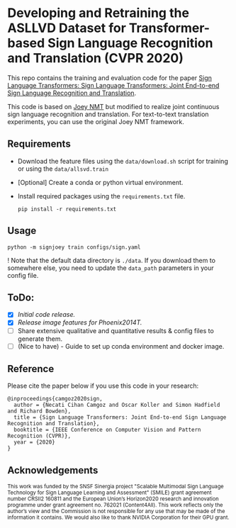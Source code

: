 # Developing and Retraining the ASLLVD Dataset for Transformer-based Sign Language Recognition and Translation (CVPR 2020)

This repo contains the training and evaluation code for the paper [Sign Language Transformers: Sign Language Transformers: Joint End-to-end Sign Language Recognition and Translation](https://www.cihancamgoz.com/pub/camgoz2020cvpr.pdf). 

This code is based on [Joey NMT](https://github.com/joeynmt/joeynmt) but modified to realize joint continuous sign language recognition and translation. For text-to-text translation experiments, you can use the original Joey NMT framework.
 
## Requirements
* Download the feature files using the `data/download.sh` script for training or using the `data/allsvd.train`

* [Optional] Create a conda or python virtual environment.

* Install required packages using the `requirements.txt` file.

    `pip install -r requirements.txt`

## Usage

  `python -m signjoey train configs/sign.yaml` 

! Note that the default data directory is `./data`. If you download them to somewhere else, you need to update the `data_path` parameters in your config file.   
## ToDo:

- [X] *Initial code release.*
- [X] *Release image features for Phoenix2014T.*
- [ ] Share extensive qualitative and quantitative results & config files to generate them.
- [ ] (Nice to have) - Guide to set up conda environment and docker image.

## Reference

Please cite the paper below if you use this code in your research:

    @inproceedings{camgoz2020sign,
      author = {Necati Cihan Camgoz and Oscar Koller and Simon Hadfield and Richard Bowden},
      title = {Sign Language Transformers: Joint End-to-end Sign Language Recognition and Translation},
      booktitle = {IEEE Conference on Computer Vision and Pattern Recognition (CVPR)},
      year = {2020}
    }

## Acknowledgements
<sub>This work was funded by the SNSF Sinergia project "Scalable Multimodal Sign Language Technology for Sign Language Learning and Assessment" (SMILE) grant agreement number CRSII2 160811 and the European Union’s Horizon2020 research and innovation programme under grant agreement no. 762021 (Content4All). This work reflects only the author’s view and the Commission is not responsible for any use that may be made of the information it contains. We would also like to thank NVIDIA Corporation for their GPU grant. </sub>
